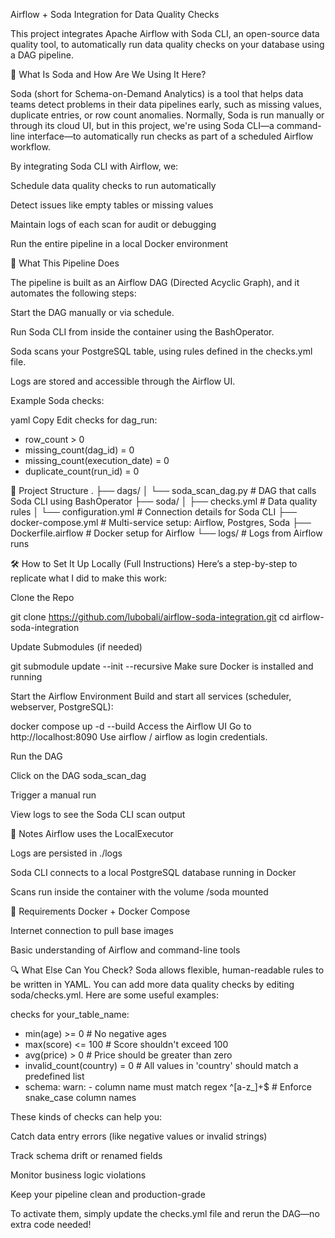 Airflow + Soda Integration for Data Quality Checks

This project integrates Apache Airflow with Soda CLI, an open-source data quality tool, 
to automatically run data quality checks on your database using a DAG pipeline.

🧪 What Is Soda and How Are We Using It Here?

Soda (short for Schema-on-Demand Analytics) is a tool that helps data teams detect problems in their data pipelines early, 
such as missing values, duplicate entries, or row count anomalies. Normally, Soda is run manually or through its cloud UI,
but in this project, we're using Soda CLI—a command-line interface—to automatically run checks as part of a scheduled Airflow workflow.

By integrating Soda CLI with Airflow, we:

Schedule data quality checks to run automatically

Detect issues like empty tables or missing values

Maintain logs of each scan for audit or debugging

Run the entire pipeline in a local Docker environment

🔄 What This Pipeline Does

The pipeline is built as an Airflow DAG (Directed Acyclic Graph), and it automates the following steps:

Start the DAG manually or via schedule.

Run Soda CLI from inside the container using the BashOperator.

Soda scans your PostgreSQL table, using rules defined in the checks.yml file.

Logs are stored and accessible through the Airflow UI.

Example Soda checks:

yaml
Copy
Edit
checks for dag_run:
  - row_count > 0
  - missing_count(dag_id) = 0
  - missing_count(execution_date) = 0
  - duplicate_count(run_id) = 0
    
🧱 Project Structure
.
├── dags/
│   └── soda_scan_dag.py        # DAG that calls Soda CLI using BashOperator
├── soda/
│   ├── checks.yml              # Data quality rules
│   └── configuration.yml       # Connection details for Soda CLI
├── docker-compose.yml          # Multi-service setup: Airflow, Postgres, Soda
├── Dockerfile.airflow          # Docker setup for Airflow
└── logs/                       # Logs from Airflow runs

🛠 How to Set It Up Locally (Full Instructions)
Here’s a step-by-step to replicate what I did to make this work:

Clone the Repo

git clone https://github.com/lubobali/airflow-soda-integration.git
cd airflow-soda-integration

Update Submodules (if needed)

git submodule update --init --recursive
Make sure Docker is installed and running

Start the Airflow Environment
Build and start all services (scheduler, webserver, PostgreSQL):

docker compose up -d --build
Access the Airflow UI
Go to http://localhost:8090
Use airflow / airflow as login credentials.

Run the DAG

Click on the DAG soda_scan_dag

Trigger a manual run

View logs to see the Soda CLI scan output

💬 Notes
Airflow uses the LocalExecutor

Logs are persisted in ./logs

Soda CLI connects to a local PostgreSQL database running in Docker

Scans run inside the container with the volume /soda mounted

📌 Requirements
Docker + Docker Compose

Internet connection to pull base images

Basic understanding of Airflow and command-line tools

🔍 What Else Can You Check?
Soda allows flexible, human-readable rules to be written in YAML. 
You can add more data quality checks by editing soda/checks.yml. Here are some useful examples:

checks for your_table_name:
  - min(age) >= 0                     # No negative ages
  - max(score) <= 100                # Score shouldn't exceed 100
  - avg(price) > 0                   # Price should be greater than zero
  - invalid_count(country) = 0       # All values in 'country' should match a predefined list
  - schema:
      warn:
        - column name must match regex ^[a-z_]+$  # Enforce snake_case column names

These kinds of checks can help you:

Catch data entry errors (like negative values or invalid strings)

Track schema drift or renamed fields

Monitor business logic violations

Keep your pipeline clean and production-grade

To activate them, simply update the checks.yml file and rerun the DAG—no extra code needed!
